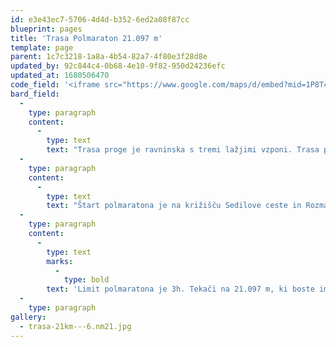 ```yaml
---
id: e3e43ec7-5706-4d4d-b352-6ed2a08f87cc
blueprint: pages
title: 'Trasa Polmaraton 21.097 m'
template: page
parent: 1c7c3218-1a8a-4b54-82a7-4f80e3f28d8e
updated_by: 92c844c4-0b68-4e10-9f82-950d24236efc
updated_at: 1680506470
code_field: '<iframe src="https://www.google.com/maps/d/embed?mid=1P8T4-L-vZog1MF08qNHf9yfBxaRA97U&ehbc=2E312F" width="100%" height="500"></iframe>'
bard_field:
  -
    type: paragraph
    content:
      -
        type: text
        text: "Trasa proge je ravninska s tremi lažjimi vzponi. Trasa poteka po trdi asfaltni podlagi z dvema vmesnima utrjenim makadamskim odsekoma med 11,5km in 12,6km ter 15,6km in 16,7km. Prvi del trase je hiter, saj so ceste ravne in široke. Prvih 6,5km se teče skupaj s tekači na, ki tečejo\_na 6,5km ter 10km. Drugi del je malenkost bolj razgiban, a veliko lepši saj proga poteka bo reki Krki in prečka nekaj najlepših tekaških mest v Novomeški okolici.\_\_\_"
  -
    type: paragraph
    content:
      -
        type: text
        text: "Štart polmaratona je na križišču Sedilove ceste in Rozmanove ulice pred Zavarovalnico Sava. Štarta se v smeri proti Šmihelskem mostu. Po cca 200m se zavije desno na Ljubljansko cesto, do Bršljina, kjer se na križišču pri trgovskem centru Hedera zavije na Kočevarjevo ulico, mimo Merkurjevega centra, nadaljuje do križišča pri osnovni šoli Bršljin, kjer se zavije levo mimo policije nazaj na Ljubljansko cesto. Po Ljubljanski cesti proga nadaljuje do krožišča Situla, kjer zavije desno na Andrijaničevo cesto do krožišča pri tabletki in naprej do križišča pri tovarni zdravil Krka, kjer proga zavije desno na Seidlovo cesto. Trasa teka poteka do štartno-ciljnega prostora na Seidlovi cesti, kjer je cilj rekreativnega teka (zavijejo desno v Kettejev drevoredj proti Športni dovrani). Polmaratonska proga poteka naprej skozi Šmihelski most in desno na Topliško cesto do Srebrnič in naprej do vasi Volavč v občini Straža. Tam trasa zavije desno na leseni most do vasi Loke, kjer trasa v vasi Loke zavije levo na makadamsko pot do Sel pri Straži. Na križišču v Selah pri Straži proga zavije desno in po cca 150m zopet desno na lokalno cesto Straža - Zalog. Po tej cesti proga nadaljuje skozi Zalog do Češče vasi, kjer pri BTC-ju zavije desno v Češčo vas. V vasi Češča vas zavije proga desno do makadamske poti, ki vodi do Grobelj, tam pa zopet po asfaltni cesti do Lastovč, oziroma Cegelnice, kjer zavije na Povhovo ulico in nadaljuje mimo tovarne Ursa do Straške ceste. Na Straški cesti proga zavije desno in po približno\_150 metrih zopet desno na cesto v Bršljin mimo okrepčevalnice Gedžo proti Ljubljanski cesti, kjer proga prečka železniški prehod.\_Tam proga nadaljuje po Ljubljanski cesti naravnost proti centru mesta. Na križišču s Seidlovo cesto zavije levo, in po cca 200m sledi cilj na Seidlovi cesti (isto mesto, kjer je Štart).\_"
  -
    type: paragraph
    content:
      -
        type: text
        marks:
          -
            type: bold
        text: 'Limit polmaratona je 3h. Tekači na 21.097 m, ki boste imeli na vmesnem času na 6,5 km slabši čas od 50 min bruto, boste preusmerjeni na progo 10 km teka.'
  -
    type: paragraph
gallery:
  - trasa-21km---6.nm21.jpg
---
```

